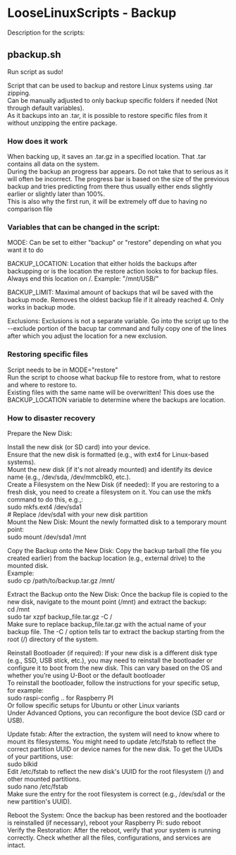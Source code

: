 # LooseLinuxScripts - Backup
Description for the scripts:

## pbackup.sh

Run script as sudo!

Script that can be used to backup and restore Linux systems using .tar zipping. <br />
Can be manually adjusted to only backup specific folders if needed (Not through default variables). <br />
As it backups into an .tar, it is possible to restore specific files from it without unzipping the entire package.

### How does it work

When backing up, it saves an .tar.gz in a specified location. That .tar contains all data on the system.<br />
During the backup an progress bar appears. Do not take that to serious as it will often be incorrect. The progress bar is based on the size of the previous backup and tries predicting from there thus usually either ends slightly earlier or slightly later than 100%.<br />
This is also why the first run, it will be extremely off due to having no comparison file

### Variables that can be changed in the script:

MODE: Can be set to either "backup" or "restore" depending on what you want it to do

BACKUP_LOCATION: Location that either holds the backups after backupping or is the location the restore action looks to for backup files. 
Always end this location on /. Example: "/mnt/USB/"

BACKUP_LIMIT: Maximal amount of backups that wil be saved with the backup mode. Removes the oldest backup file if it already reached 4. Only works in backup mode.

Exclusions: Exclusions is not a separate variable. Go into the script up to the --exclude portion of the bacup tar command and fully copy one of the lines after which you adjust the location for a new exclusion.

### Restoring specific files

Script needs to be in MODE="restore"<br />
Run the script to choose what backup file to restore from, what to restore and where to restore to.<br />
Existing files with the same name will be overwritten!
This does use the BACKUP_LOCATION variable to determine where the backups are location.

### How to disaster recovery

Prepare the New Disk:

Install the new disk (or SD card) into your device.<br />
Ensure that the new disk is formatted (e.g., with ext4 for Linux-based systems).<br />
Mount the new disk (if it's not already mounted) and identify its device name (e.g., /dev/sda, /dev/mmcblk0, etc.).<br />
Create a Filesystem on the New Disk (if needed): If you are restoring to a fresh disk, you need to create a filesystem on it. You can use the mkfs command to do this, e.g.,:<br />
sudo mkfs.ext4 /dev/sda1  <br /> # Replace /dev/sda1 with your new disk partition<br />
Mount the New Disk: Mount the newly formatted disk to a temporary mount point:<br />
sudo mount /dev/sda1 /mnt<br />

Copy the Backup onto the New Disk: Copy the backup tarball (the file you created earlier) from the backup location (e.g., external drive) to the mounted disk.<br />
Example:<br />
sudo cp /path/to/backup.tar.gz /mnt/<br />

Extract the Backup onto the New Disk: Once the backup file is copied to the new disk, navigate to the mount point (/mnt) and extract the backup:<br />
cd /mnt<br />
sudo tar xzpf backup_file.tar.gz -C /<br />
Make sure to replace backup_file.tar.gz with the actual name of your backup file. The -C / option tells tar to extract the backup starting from the root (/) directory of the system.<br />

Reinstall Bootloader (if required): If your new disk is a different disk type (e.g., SSD, USB stick, etc.), you may need to reinstall the bootloader or configure it to boot from the new disk. This can vary based on the OS and whether you’re using U-Boot or the default bootloader <br />
To reinstall the bootloader, follow the instructions for your specific setup, for example:<br />
sudo raspi-config .. for Raspberry PI<br />
Or follow specific setups for Ubuntu or other Linux variants<br />
Under Advanced Options, you can reconfigure the boot device (SD card or USB).<br />

Update fstab: After the extraction, the system will need to know where to mount its filesystems. You might need to update /etc/fstab to reflect the correct partition UUID or device names for the new disk.
To get the UUIDs of your partitions, use:<br />
sudo blkid<br />
Edit /etc/fstab to reflect the new disk's UUID for the root filesystem (/) and other mounted partitions.<br />
sudo nano /etc/fstab<br />
Make sure the entry for the root filesystem is correct (e.g., /dev/sda1 or the new partition's UUID).

Reboot the System: Once the backup has been restored and the bootloader is reinstalled (if necessary), reboot your Raspberry Pi:
sudo reboot<br />
Verify the Restoration: After the reboot, verify that your system is running correctly. Check whether all the files, configurations, and services are intact.


